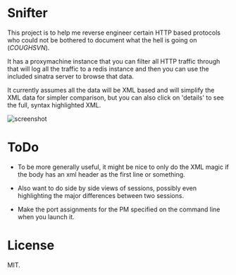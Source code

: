 Snifter
================

This project is to help me reverse engineer certain HTTP based protocols who could not
be bothered to document what the hell is going on (*COUGHSVN*).  

It has a proxymachine instance that you can filter all HTTP traffic through that will
log all the traffic to a redis instance and then you can use the included sinatra 
server to browse that data.

It currently assumes all the data will be XML based and will simplify the XML data 
for simpler comparison, but you can also click on 'details' to see the full, syntax
highlighted XML.

![screenshot](http://img.skitch.com/20100427-j724ebpkt73ere62pb4usayi43.jpg)

ToDo
================

* To be more generally useful, it might be nice to only do the XML magic if the body
  has an xml header as the first line or something.

* Also want to do side by side views of sessions, possibly even highlighting the 
  major differences between two sessions.

* Make the port assignments for the PM specified on the command line when you launch it.


License
================

MIT.

